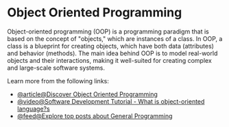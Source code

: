 # Object Oriented Programming

Object-oriented programming (OOP) is a programming paradigm that is based on the concept of "objects," which are instances of a class. In OOP, a class is a blueprint for creating objects, which have both data (attributes) and behavior (methods). The main idea behind OOP is to model real-world objects and their interactions, making it well-suited for creating complex and large-scale software systems.

Learn more from the following links:

- [@article@Discover Object Oriented Programming](https://opendsa.cs.vt.edu/ODSA/Books/Everything/html/IntroOO.html)
- [@video@Software Development Tutorial - What is object-oriented language?s](https://www.youtube.com/watch?app=desktop\&v=SS-9y0H3Si8)
- [@feed@Explore top posts about General Programming](https://app.daily.dev/tags/general-programming?ref=roadmapsh)
